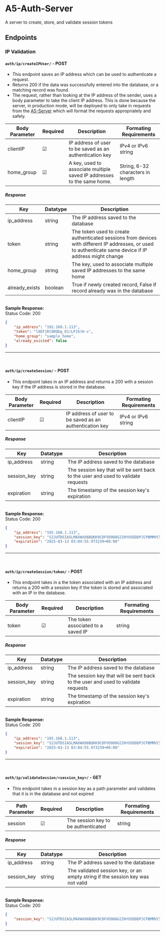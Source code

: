 # A5-Auth-Server
A server to create, store, and validate session tokens

## Endpoints

### IP Validation

#### `auth/ip/createIPUser/` - POST
- This endpoint saves an IP address which can be used to authenticate a request.
- Returns 200 if the data was successfully entered into the database, or a matching record was found.
- The request, rather than looking at the IP address of the sender, uses a body parameter to take the client IP address. This is done because the server, in production mode, will be deployed to only take in requests from the [A5-Server](https://github.com/ALVAN-5/A5-Server) which will format the requests appropriately and safely.

| Body Parameter | Required | Description| Formating Requirements |
|----------------|----------|------------|------------------------|
|clientIP| &#9745;  |IP address of user to be saved as an authentication key|IPv4 or IPv6 string|
|home_group| &#9745;  |A key, used to associate multiple saved IP addresses to the same home.| String, 6-32 characters in length|

##### Response
| Key | Datatype | Description |
|-|-|-|
|ip_address| string | The IP address saved to the database|
|token| string | The token used to create authenticated sessions from devices with different IP addresses, or used to authenticate same device if IP address might change|
|home_group| string | The key, used to associate multiple saved IP addresses to the same home |
|already_exists| boolean | True if newly created record, False if record already was in the database |

<br/><b>
Sample Response:
</b><br/>
Status Code: 200
```JSON
{
    "ip_address": "192.168.1.113",
    "token": "l8EF}R[0RQbg_O1(LP]b(H-s",
    "home_group": "sample_home",
    "already_existed": false
}
```

<hr/><br/>

#### `auth/ip/createSession/` - POST
- This endpoint takes in an IP address and returns a 200 with a session key if the IP address is stored in the database.

| Body Parameter | Required | Description| Formating Requirements |
|----------------|----------|------------|------------------------|
|clientIP| &#9745;  |IP address of user to be saved as an authentication key|IPv4 or IPv6 string|


##### Response
| Key | Datatype | Description |
|-|-|-|
|ip_address| string | The IP address saved to the database|
|session_key | string | The session key that will be sent back to the user and used to validate requests |
|expiration | string | The timestamp of the session key's expiration |

<br/><b>
Sample Response:
</b><br/>
Status Code: 200
```JSON
{
    "ip_address": "192.168.1.113",
    "session_key": "S2JUTDSIASLMAXWX86BQKK9CDFVD988G2IHYU5DDDPJCPBMMVC5MFQQNRTYAL5YT",
    "expiration": "2025-03-13 03:04:55.973239+00:00"
}
```

<hr/><br/>

#### `auth/ip/createSession/token/` - POST
- This endpoint takes in a the token associated with an IP address and returns a 200 with a session key if the token is stored and associated with an IP in the database.

| Body Parameter | Required | Description| Formating Requirements |
|----------------|----------|------------|------------------------|
|token| &#9745;  |The token associated to a saved IP|string|


##### Response
| Key | Datatype | Description |
|-|-|-|
|ip_address| string | The IP address saved to the database|
|session_key | string | The session key that will be sent back to the user and used to validate requests |
|expiration | string | The timestamp of the session key's expiration |

<br/><b>
Sample Response:
</b><br/>
Status Code: 200
```JSON
{
    "ip_address": "192.168.1.113",
    "session_key": "S2JUTDSIASLMAXWX86BQKK9CDFVD988G2IHYU5DDDPJCPBMMVC5MFQQNRTYAL5YT",
    "expiration": "2025-03-13 03:04:55.973239+00:00"
}
```

<hr/><br/>

#### `auth/ip/validateSession/<session_key>/` - GET
- This endpoint takes in a session key as a path parameter and validates that it is in the database and not expired

| Path Parameter | Required | Description| Formating Requirements |
|----------------|----------|------------|------------------------|
|session| &#9745;  |The session key to be authenticated|string|


##### Response
| Key | Datatype | Description |
|-|-|-|
|ip_address| string | The IP address saved to the database|
|session_key | string | The validated session key, or an empty string if the session key was not valid |

<br/><b>
Sample Response:
</b><br/>
Status Code: 200
```JSON
{
    "session_key": "S2JUTDSIASLMAXWX86BQKK9CDFVD988G2IHYU5DDDPJCPBMMVC5MFQQNRTYAL5YT",
}
```

<hr/><br/>